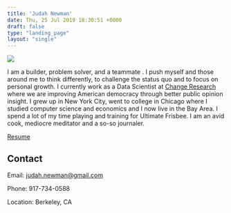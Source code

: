 ```yaml
---
title: 'Judah Newman'
date: Thu, 25 Jul 2019 18:30:51 +0000
draft: false
type: "landing_page"
layout: "single"
---
```




![](/img/me.jpg?style=centerme)

I am a builder, problem solver, and a teammate . I push myself and those around me to think differently, to challenge the status quo and to focus on personal growth. I currently work as a Data Scientist at [Change Research](https://www.changeresearch.com/) where we are improving American democracy through better public opinion insight. I grew up in New York City, went to college in Chicago where I studied computer science and economics and I now live in the Bay Area. I spend a lot of my time playing and training for Ultimate Frisbee. I am an avid cook, mediocre meditator and a so-so journaler.


[Resume](https://drive.google.com/file/d/1E1qwVSpYqU6VgVurIddftzmgysQGonMf/view?usp=sharing)

Contact
-------

Email: judah.newman@gmail.com

Phone: 917-734-0588

Location: Berkeley, CA

